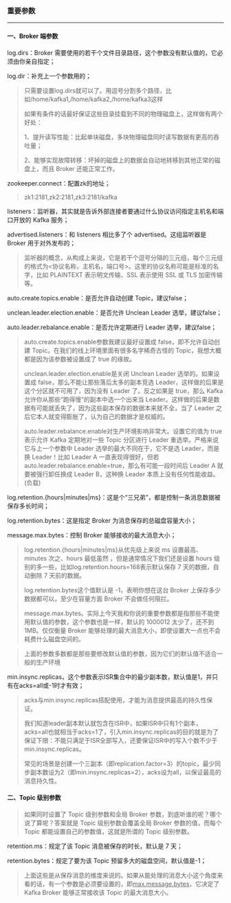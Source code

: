 ### 重要参数

------

#### 一、Broker 端参数

log.dirs：Broker 需要使用的若干个文件目录路径，这个参数没有默认值的，它必须由你亲自指定；

log.dir：补充上一个参数用的；

> 只需要设置log.dirs就可以了。用逗号分割多个路径，比如/home/kafka1,/home/kafka2,/home/kafka3这样
>
> 如果有条件的话最好保证这些目录挂载到不同的物理磁盘上，这样做有两个好处：
>
> 1、提升读写性能：比起单块磁盘，多块物理磁盘同时读写数据有更高的吞吐量；
>
> 2、能够实现故障转移：坏掉的磁盘上的数据会自动地转移到其他正常的磁盘上，而且 Broker 还能正常工作。

zookeeper.connect：配置zk的地址；

> zk1:2181,zk2:2181,zk3:2181/kafka

listeners：监听器，其实就是告诉外部连接者要通过什么协议访问指定主机名和端口开放的 Kafka 服务；

advertised.listeners：和 listeners 相比多了个 advertised。这组监听器是 Broker 用于对外发布的；

> 监听器的概念，从构成上来说，它是若干个逗号分隔的三元组，每个三元组的格式为<协议名称，主机名，端口号>。这里的协议名称可能是标准的名字，比如 PLAINTEXT 表示明文传输、SSL 表示使用 SSL 或 TLS 加密传输等。

auto.create.topics.enable：是否允许自动创建 Topic，建议false；

unclean.leader.election.enable：是否允许 Unclean Leader 选举，建议false；

auto.leader.rebalance.enable：是否允许定期进行 Leader 选举，建议false；

> auto.create.topics.enable参数我建议最好设置成 false，即不允许自动创建 Topic。在我们的线上环境里面有很多名字稀奇古怪的 Topic，我想大概都是因为该参数被设置成了 true 的缘故。
>
> unclean.leader.election.enable是关闭 Unclean Leader 选举的。如果设置成 false，那么不能让那些落后太多的副本竞选 Leader，这样做的后果是这个分区就不可用了，因为没有 Leader 了。反之如果是 true，那么 Kafka 允许你从那些“跑得慢”的副本中选一个出来当 Leader。这样做的后果是数据有可能就丢失了，因为这些副本保存的数据本来就不全，当了 Leader 之后它本人就变得膨胀了，认为自己的数据才是权威的。
>
> auto.leader.rebalance.enable对生产环境影响非常大。设置它的值为 true 表示允许 Kafka 定期地对一些 Topic 分区进行 Leader 重选举。严格来说它与上一个参数中 Leader 选举的最大不同在于，它不是选 Leader，而是换 Leader！比如 Leader A 一直表现得很好，但若auto.leader.rebalance.enable=true，那么有可能一段时间后 Leader A 就要被强行卸任换成 Leader B，这种换 Leader 本质上没有任何性能收益。(负载)

log.retention.{hours|minutes|ms}：这是个“三兄弟”，都是控制一条消息数据被保存多长时间；

log.retention.bytes：这是指定 Broker 为消息保存的总磁盘容量大小；

message.max.bytes：控制 Broker 能够接收的最大消息大小；

> log.retention.{hours|minutes|ms}从优先级上来说 ms 设置最高、minutes 次之、hours 最低虽然 ，但是通常情况下我们还是设置 hours 级别的多一些，比如log.retention.hours=168表示默认保存 7 天的数据，自动删除 7 天前的数据。
>
> log.retention.bytes这个值默认是 -1，表明你想在这台 Broker 上保存多少数据都可以，至少在容量方面 Broker 不会做任何阻拦。
>
> message.max.bytes。实际上今天我和你说的重要参数都是指那些不能使用默认值的参数，这个参数也是一样，默认的 1000012 太少了，还不到 1MB。仅仅衡量 Broker 能够处理的最大消息大小，即使设置大一点也不会耗费什么磁盘空间的。

> 上面的参数多数都是那些要修改默认值的参数，因为它们的默认值不适合一般的生产环境

min.insync.replicas，这个参数表示ISR集合中的最少副本数，默认值是1，并只有在acks=all或-1时才有效；

> acks与min.insync.replicas搭配使用，才能为消息提供最高的持久性保证。
>
> 我们知道leader副本默认就包含在ISR中，如果ISR中只有1个副本，acks=all也就相当于acks=1了，引入min.insync.replicas的目的就是为了保证下限：不能只满足于ISR全部写入，还要保证ISR中的写入个数不少于min.insync.replicas。
>
> 常见的场景是创建一个三副本（即replication.factor=3）的topic，最少同步副本数设为2（即min.insync.replicas=2），acks设为all，以保证最高的消息持久性。

#### 二、Topic 级别参数

> 如果同时设置了 Topic 级别参数和全局 Broker 参数，到底听谁的呢？哪个说了算呢？答案就是 Topic 级别参数会覆盖全局 Broker 参数的值，而每个 Topic 都能设置自己的参数值，这就是所谓的 Topic 级别参数。

retention.ms：规定了该 Topic 消息被保存的时长，默认是 7 天；

retention.bytes：规定了要为该 Topic 预留多大的磁盘空间，默认值是-1；

> 上面这些是从保存消息的维度来说的。如果从能处理的消息大小这个角度来看的话，有一个参数是必须要设置的，即<u>max.message.bytes</u>，它决定了 Kafka Broker 能够正常接收该 Topic 的最大消息大小。



